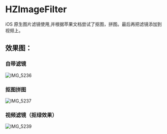 # HZImageFilter
iOS 原生图片滤镜使用,并根据苹果文档尝试了抠图，拼图。最后再把滤镜添加到视频上。
## 效果图：

### 自带滤镜

![IMG_5236](http://7xiym9.com1.z0.glb.clouddn.com/IMG_5236.JPG?imageView2/4/w/300)


### 抠图拼图

![IMG_5237](http://7xiym9.com1.z0.glb.clouddn.com//IMG_5237.JPG?imageView2/4/w/300)

### 视频滤镜（抠绿效果）

![IMG_5239](http://7xiym9.com1.z0.glb.clouddn.com/IMG_5239.JPG?imageView2/4/w/300)

